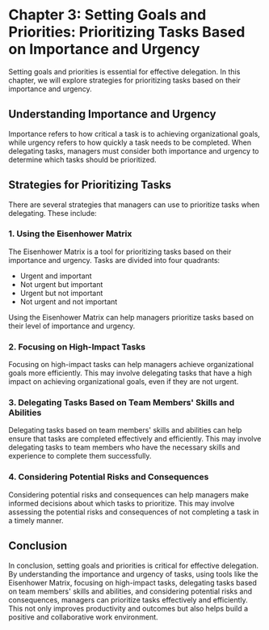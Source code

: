 Chapter 3: Setting Goals and Priorities: Prioritizing Tasks Based on Importance and Urgency
===========================================================================================

Setting goals and priorities is essential for effective delegation. In this chapter, we will explore strategies for prioritizing tasks based on their importance and urgency.

Understanding Importance and Urgency
------------------------------------

Importance refers to how critical a task is to achieving organizational goals, while urgency refers to how quickly a task needs to be completed. When delegating tasks, managers must consider both importance and urgency to determine which tasks should be prioritized.

Strategies for Prioritizing Tasks
---------------------------------

There are several strategies that managers can use to prioritize tasks when delegating. These include:

### 1. Using the Eisenhower Matrix

The Eisenhower Matrix is a tool for prioritizing tasks based on their importance and urgency. Tasks are divided into four quadrants:

* Urgent and important
* Not urgent but important
* Urgent but not important
* Not urgent and not important

Using the Eisenhower Matrix can help managers prioritize tasks based on their level of importance and urgency.

### 2. Focusing on High-Impact Tasks

Focusing on high-impact tasks can help managers achieve organizational goals more efficiently. This may involve delegating tasks that have a high impact on achieving organizational goals, even if they are not urgent.

### 3. Delegating Tasks Based on Team Members' Skills and Abilities

Delegating tasks based on team members' skills and abilities can help ensure that tasks are completed effectively and efficiently. This may involve delegating tasks to team members who have the necessary skills and experience to complete them successfully.

### 4. Considering Potential Risks and Consequences

Considering potential risks and consequences can help managers make informed decisions about which tasks to prioritize. This may involve assessing the potential risks and consequences of not completing a task in a timely manner.

Conclusion
----------

In conclusion, setting goals and priorities is critical for effective delegation. By understanding the importance and urgency of tasks, using tools like the Eisenhower Matrix, focusing on high-impact tasks, delegating tasks based on team members' skills and abilities, and considering potential risks and consequences, managers can prioritize tasks effectively and efficiently. This not only improves productivity and outcomes but also helps build a positive and collaborative work environment.
